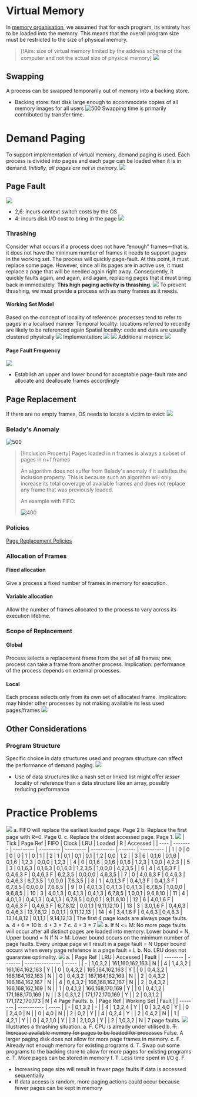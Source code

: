 # Virtual Memory
In [memory organisation](Notes/Memory%20Organisation.md), we assumed that for each program, its entirety has to be loaded into the memory. This means that the overall program size must be restricted to the size of physical memory.
>[!Aim: size of virtual memory limited by the address scheme of the computer and not the actual size of physical memory]
![](https://i.imgur.com/bFCvOzP.png)
## Swapping
A process can be swapped temporarily out of memory into a backing store.
- Backing store: fast disk large enough to accommodate copies of all memory images for all users
![500](https://i.imgur.com/WU02p1P.png)
Swapping time is primarily contributed by transfer time.
# Demand Paging
To support implementation of virtual memory, demand paging is used. Each process is divided into pages and each page can be loaded when it is in demand. *Initially, all pages are not in memory.*
![](https://i.imgur.com/fZZbIXq.png)
## Page Fault
![](https://i.imgur.com/Onvq9IR.png)
- 2,6: incurs context switch costs by the OS
- 4: incurs disk I/O cost to bring in the page
![](https://i.imgur.com/GjawaYa.png)
### Thrashing
Consider what occurs if a process does not have “enough” frames—that is, it does not have the minimum number of frames it needs to support pages in the working set. The process will quickly page-fault. At this point, it must replace some page. However, since all its pages are in active use, it must replace a page that will be needed again right away. Consequently, it quickly faults again, and again, and again, replacing pages that it must bring back in immediately. **This high paging activity is thrashing**.
![](https://i.imgur.com/swSweEg.png)
To prevent thrashing, we must provide a process with as many frames as it needs.
#### Working Set Model
Based on the concept of locality of reference: processes tend to refer to pages in a localised manner
Temporal locality: locations referred to recently are likely to be referenced again
Spatial locality: code and data are usually clustered physically
![](https://i.imgur.com/8KemQbT.png)
Implementation:
![](https://i.imgur.com/6dzOR3i.png)
![](https://i.imgur.com/64zPdG0.png)
Additional metrics:
![](https://i.imgur.com/hcbkUG6.png)
#### Page Fault Frequency
![](https://i.imgur.com/rnLcCTo.png)
- Establish an upper and lower bound for acceptable page-fault rate and allocate and deallocate frames accordingly
## Page Replacement
If there are no empty frames, OS needs to locate a victim to evict:
![](https://i.imgur.com/AfKxz30.png)
### Belady's Anomaly
![500](https://i.imgur.com/ubzcJYj.png)
> [!Inclusion Property]
> Pages loaded in *n* frames is always a subset of pages in *n+1* frames
>
> An algorithm does not suffer from Belady's anomaly if it satisfies the inclusion property. This is because such an algorithm will only increase its total coverage of available frames and does not replace any frame that was previously loaded.
>
> An example with FIFO:
>
> ![400](https://i.imgur.com/Z2DZRrv.png)
### Policies
[Page Replacement Policies](Notes/Page%20Replacement%20Policies.md)
### Allocation of Frames
#### Fixed allocation
Give a process a fixed number of frames in memory for execution.
#### Variable allocation
Allow the number of frames allocated to the process to vary across its execution lifetime.
### Scope of Replacement
#### Global
Process selects a replacement frame from the set of all frames; one process can take a frame from another process. Implication: performance of the process depends on external processes.
#### Local
Each process selects only from its own set of allocated frame. Implication: may hinder other processes by not making available its less used pages/frames
![](https://i.imgur.com/BEphKf6.png)
## Other Considerations
### Program Structure
Specific choice in data structures used and program structure can affect the performance of demand paging. 
![](https://i.imgur.com/ZSGI7sq.png)
- Use of data structures like a hash set or linked list might offer *lesser* locality of reference than a data structure like an array, possibly reducing performance
# Practice Problems
![](https://i.imgur.com/4ukwOxR.png)
a. FIFO will replace the earliest loaded page. Page 2
b. Replace the first page with R=0. Page 0.
c. Replace the oldest accessed page. Page 1.
![](https://i.imgur.com/zybj7sG.png)
| Tick | Page Ref | FIFO      | Clock     | LRU       | Loaded     | R       | Accessed   |
| ---- | -------- | --------- | --------- | --------- | ---------- | ------- | ---------- |
| 1    | 0        | 0         | 0         | 0         | 1          | 0       | 1          |
| 2    | 1        | 0,1       | 0,1       | 0,1       | 1,2        | 0,0     | 1,2        |
| 3    | 6        | 0,1,6     | 0,1,6     | 0,1,6     | 1,2,3      | 0,0,0   | 1,2,3      |
| 4    | 0        | 0,1,6     | 0,1,6     | 0,1,6     | 1,2,3      | 1,0,0   | 4,2,3      |
| 5    | 3        | 0,1,6,3   | 0,1,6,3   | 0,1,6,3   | 1,2,3,5    | 1,0,0,0 | 4,2,3,5    |
| 6    | 4        | 4,1,6,3 F | 0,4,6,3 F | 0,4,6,3 F | 6,2,3,5    | 0,0,0,0 | 4,6,3,5    |
| 7    | 0        | 4,0,6,3 F | 0,4,6,3   | 0,4,6,3   | 6,7,3,5    | 1,0,0,0 | 7,6,3,5    |
| 8    | 1        | 4,0,1,3 F | 0,4,1,3 F | 0,4,1,3 F | 6,7,8,5    | 0,0,0,0 | 7,6,8,5    |
| 9    | 0        | 4,0,1,3   | 0,4,1,3   | 0,4,1,3   | 6,7,8,5    | 1,0,0,0 | 9,6,8,5    |
| 10   | 3        | 4,0,1,3   | 0,4,1,3   | 0,4,1,3   | 6,7,8,5    | 1,0,0,1 | 9,6,8,10   |
| 11   | 4        | 4,0,1,3   | 0,4,1,3   | 0,4,1,3   | 6,7,8,5    | 0,0,0,1 | 9,11,8,10  |
| 12   | 6        | 4,0,1,6 F | 0,4,6,3 F | 0,4,6,3 F | 6,7,8,12   | 0,0,1,1 | 9,11,12,10 |
| 13   | 3        | 3,0,1,6 F | 0,4,6,3   | 0,4,6,3   | 13,7,8,12  | 0,0,1,1 | 9,11,12,13 |
| 14   | 4        | 3,4,1,6 F | 0,4,6,3   | 0,4,6,3   | 13,14,8,12 | 0,1,1,1 | 9,14,12,13 |
The first 4 page loads are always page faults.
a. $4+6=10$
b. $4+3=7$
c. $4+3=7$
![](https://i.imgur.com/Br1EZaM.png)
a.
If N <= M:
No more page faults will occur after all distinct pages are loaded into memory.
Lower bound = N, Upper bound = N
If N > M:
Lower bound occurs on the minimum number of page faults. Every unique page will result in a page fault = N
Upper bound occurs when every page reference is a page fault = L
b. No. LRU does not guarantee optimality.
![](https://i.imgur.com/As7tUFf.png)
a.
| Page Ref | LRU     | Accessed        | Fault |
| -------- | ------- | --------------- | ----- |
| -        | 1,0,3,2 | 161,160,162,163 | N     |
| 4        | 1,4,3,2 | 161,164,162,163 | Y     |
| 0        | 0,4,3,2 | 165,164,162,163 | Y     |
| 0        | 0,4,3,2 | 166,164,162,163 | N      |
| 0        | 0,4,3,2 | 167,164,162,163 | N      |
| 2        | 0,4,3,2 | 166,164,162,167 | N      |
| 4        | 0,4,3,2 | 166,168,162,167 | N      |
| 2        | 0,4,3,2 | 166,168,162,169 | N      |
| 1        | 0,4,1,2 | 166,168,170,169 | Y      |
| 0        | 0,4,1,2 | 171,168,170,169 | N      |
| 3        | 0,3,1,2 | 171,172,170,169 | Y      |
| 2        | 0,3,1,2 | 171,172,170,173 | N      |
4 Page Faults.
b.
| Page Ref | Working Set | Fault |
| -------- | ----------- | ----- |
| -        | 0,1,3,2     | -     |
| 4        | 1,3,2,4     | Y     |
| 0        | 3,2,4,0     | Y     |
| 0        | 2,4,0       | N     |
| 0        | 4,0         | N     |
| 2        | 0,2         | Y     |
| 4        | 0,2,4       | Y     |
| 2        | 0,4,2       | N     |
| 1        | 4,2,1       | Y     |
| 0        | 4,2,1,0     | Y     |
| 3        | 2,1,0,3     | Y     |
| 2        | 1,0,3,2     | N     |
7 page faults.
![](https://i.imgur.com/oAKQN2f.png)
Illustrates a thrashing situation.
a. F. CPU is already under utilised
b. ~~T. Increase available memory for pages to be loaded for processes~~ False. A larger paging disk does not allow for more page frames in memory.
c. F. Already not enough memory for existing programs
d. T. Swap out some programs to the backing store to allow for more pages for existing programs
e. T. More pages can be stored in memory
f. T. Less time spent in I/O
g. F. 
- Increasing page size will result in fewer page faults if data is accessed sequentially
- If data access is random, more paging actions could occur because fewer pages can be kept in memory